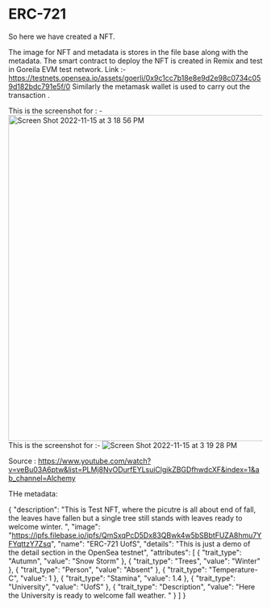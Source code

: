 # ERC-721

So here we have created a NFT.

The image for NFT and metadata is stores in the file base along with the metadata.
The smart contract to deploy the NFT is created in Remix and test in Goreila EVM test network. Link :- https://testnets.opensea.io/assets/goerli/0x9c1cc7b18e8e9d2e98c0734c059d182bdc791e5f/0
Similarly the metamask wallet is used to carry out the transaction .

This is the screenshot for : -
<img width="645" alt="Screen Shot 2022-11-15 at 3 18 56 PM" src="https://user-images.githubusercontent.com/90866319/202027551-aeb0aef2-17ed-4db9-8dc0-10eeaa9bdd06.png">
This is the screenshot for :- 
![Screen Shot 2022-11-15 at 3 19 28 PM](https://user-images.githubusercontent.com/90866319/202027560-ea25607e-402a-42b6-9402-45b25160f3a9.png)

Source : https://www.youtube.com/watch?v=veBu03A6ptw&list=PLMj8NvODurfEYLsuiClgikZBGDfhwdcXF&index=1&ab_channel=Alchemy

THe metadata:

{
"description": "This is Test NFT, where the picutre is all about end of fall, the leaves have fallen but a single tree  still stands with leaves ready to welcome winter. ",
"image": "https://ipfs.filebase.io/ipfs/QmSxqPcD5Dx83QBwk4w5bSBbtFUZA8hmu7YFYqttzY7Zsq",
"name": "ERC-721 UofS",
"details": "This is just a demo of the detail section in the OpenSea testnet",
"attributes": [
{
"trait_type": "Autumn",
"value": "Snow Storm"
},
{
"trait_type": "Trees",
"value": "Winter"
},
{
"trait_type": "Person",
"value": "Absent"
},
{
"trait_type": "Temperature-C",
"value": 1
},
{
"trait_type": "Stamina",
"value": 1.4
},
{
"trait_type": "University",
"value": "UofS"
},
{
"trait_type": "Description",
"value": "Here the University is ready to welcome fall weather.  "
}
]
}
